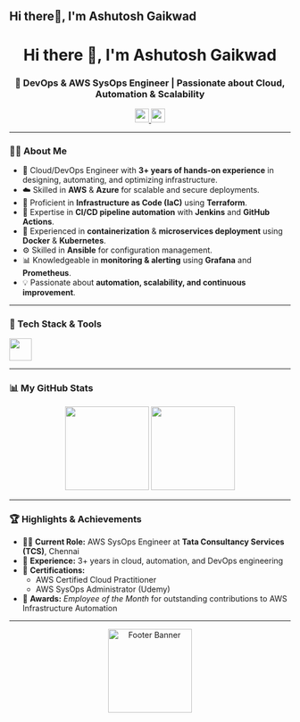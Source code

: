## Hi there👋, I'm Ashutosh Gaikwad 

<h1 align="center">Hi there 👋, I'm Ashutosh Gaikwad</h1>
<h3 align="center">🚀 DevOps & AWS SysOps Engineer | Passionate about Cloud, Automation & Scalability</h3>

<div align="center">
  <a href="https://www.linkedin.com/in/ashutosh-gaikwad-a93007346/" target="_blank">
    <img src="https://img.shields.io/static/v1?message=LinkedIn&logo=linkedin&label=&color=0077B5&logoColor=white&style=for-the-badge" height="25" />
  </a>
  <a href="https://www.instagram.com/aashuu_toshh/" target="_blank">
    <img src="https://img.shields.io/static/v1?message=Instagram&logo=instagram&label=&color=E4405F&logoColor=white&style=for-the-badge" height="25" />
  </a>
  
</div>

---

### 👨‍💻 About Me

- 🚀 Cloud/DevOps Engineer with **3+ years of hands-on experience** in designing, automating, and optimizing infrastructure.  
- ☁️ Skilled in **AWS** & **Azure** for scalable and secure deployments.  
- 📜 Proficient in **Infrastructure as Code (IaC)** using **Terraform**.  
- 🔄 Expertise in **CI/CD pipeline automation** with **Jenkins** and **GitHub Actions**.  
- 🐳 Experienced in **containerization** & **microservices deployment** using **Docker** & **Kubernetes**.  
- ⚙️ Skilled in **Ansible** for configuration management.  
- 📊 Knowledgeable in **monitoring & alerting** using **Grafana** and **Prometheus**.  
- 💡 Passionate about **automation, scalability, and continuous improvement**.

---

### 🧰 Tech Stack & Tools

<div align="left">
  <img src="https://skillicons.dev/icons?i=aws,kubernetes,docker,terraform,jenkins,git,ansible,prometheus,grafana,vscode" height="40" />
</div>

---

### 📊 My GitHub Stats

<p align="center">
  <img src="https://github-readme-stats.vercel.app/api?username=baluthripurari&show_icons=true&theme=radical" height="150" />
  <img src="https://github-readme-stats.vercel.app/api/top-langs/?username=baluthripurari&layout=compact&theme=radical" height="150" />
</p>

---

### 🏆 Highlights & Achievements

- 👨‍💼 **Current Role:** AWS SysOps Engineer at **Tata Consultancy Services (TCS)**, Chennai
- 📍 **Experience:** 3+ years in cloud, automation, and DevOps engineering
- 🧾 **Certifications:**
  - AWS Certified Cloud Practitioner
  - AWS SysOps Administrator (Udemy)
- 🏅 **Awards:** *Employee of the Month* for outstanding contributions to AWS Infrastructure Automation

---

<div align="center">
  <img height="150" src="https://media.dev.to/cdn-cgi/image/width=1000,height=420,fit=cover,gravity=auto,format=auto/https%3A%2F%2Fdev-to-uploads.s3.amazonaws.com%2Fuploads%2Farticles%2Fvncshjqsvficcxcyx76i.gif" alt="Footer Banner" />
</div>
